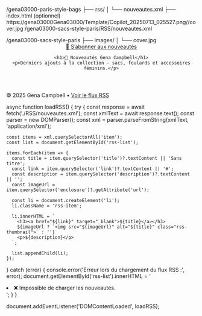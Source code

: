 /gena03000-paris-style-bags
├── rss/
│   └── nouveautes.xml
├── index.html (optionnel)
https://gena03000Gena03000/Template/Copilot_20250713_025527.png//cover.jpg
/gena03000-sacs-style-paris/RSS/nouveautes.xml
<!DOCTYPE html>
<html lang="fr">
<head>
  <meta charset="UTF-8" />
  <meta name="viewport" content="width=device-width, initial-scale=1.0">
  <title>Gena Campbell – Nouveautés RSS</title>
  <link rel="stylesheet" href="style.css" />
  <link rel="alternate" type="application/rss+xml"
        title="Flux RSS Gena Campbell"
        href="./RSS/nouveautes.xml" />
  /gena03000-sacs-style-paris
├── images/
│   └── cover.jpg
<meta property="og:image" content="https://gena03000.github.io/gena03000-sacs-style-paris/images/cover.jpg" />

</head>
<body>
  <header>
    <div class="rss-subscribe">
  <a href="./RSS/nouveautes.xml" target="_blank" class="subscribe-button">
    📰 S’abonner aux nouveautés
  </a>
</div>

    <h1>👜 Nouveautés Gena Campbell</h1>
    <p>Derniers ajouts à la collection – sacs, foulards et accessoires féminins.</p>
  </header>

  <main>
    <ul id="rss-list" class="rss-list"></ul>
  </main>

  <footer>
    <p>© 2025 Gena Campbell • <a href="./RSS/nouveautes.xml" target="_blank">Voir le flux RSS</a></p>
  </footer>

  <script src="rss-script.js"></script>
</body>
</html>
async function loadRSS() {
  try {
    const response = await fetch('./RSS/nouveautes.xml');
    const xmlText = await response.text();
    const parser = new DOMParser();
    const xml = parser.parseFromString(xmlText, 'application/xml');

    const items = xml.querySelectorAll('item');
    const list = document.getElementById('rss-list');

    items.forEach(item => {
      const title = item.querySelector('title')?.textContent || 'Sans titre';
      const link = item.querySelector('link')?.textContent || '#';
      const description = item.querySelector('description')?.textContent || '';
      const imageUrl = item.querySelector('enclosure')?.getAttribute('url');

      const li = document.createElement('li');
      li.className = 'rss-item';

      li.innerHTML = `
        <h3><a href="${link}" target="_blank">${title}</a></h3>
        ${imageUrl ? `<img src="${imageUrl}" alt="${title}" class="rss-thumbnail">` : ''}
        <p>${description}</p>
      `;

      list.appendChild(li);
    });
  } catch (error) {
    console.error('Erreur lors du chargement du flux RSS :', error);
    document.getElementById('rss-list').innerHTML =
      '<li>❌ Impossible de charger les nouveautés.</li>';
  }
}

document.addEventListener('DOMContentLoaded', loadRSS);
